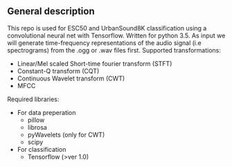 ## General description
This repo is used for ESC50 and UrbanSound8K classification using a convolutional neural net with Tensorflow. Written for python 3.5.
As input we will generate time-frequency representations of the audio signal (i.e spectrograms) from the .ogg or .wav files first.
Supported transformations:
* Linear/Mel scaled Short-time fourier transform (STFT)
* Constant-Q transform (CQT)
* Continuous Wavelet transform (CWT)
* MFCC

Required libraries:
* For data preperation
  * pillow
  * librosa
  * pyWavelets (only for CWT)
  * scipy
* For classification  
  * Tensorflow (>ver 1.0)
